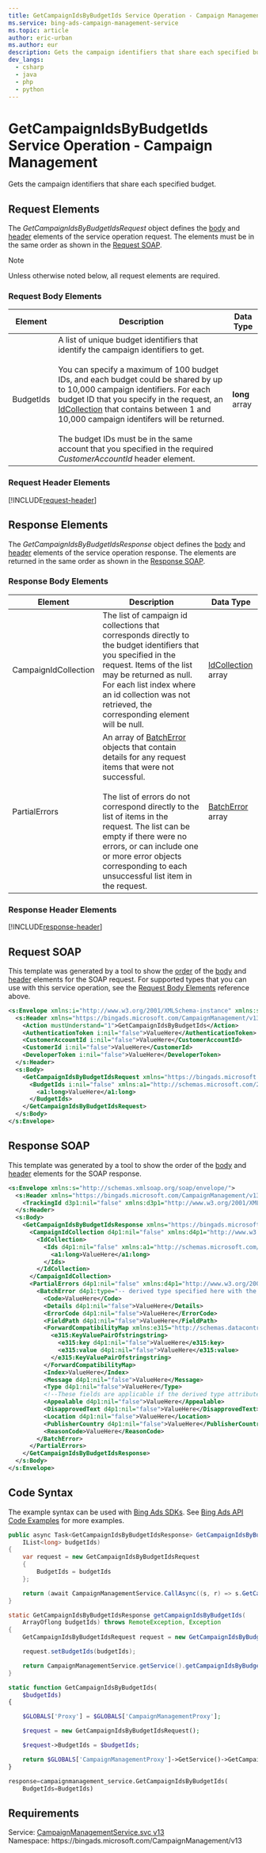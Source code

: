 ```yaml
---
title: GetCampaignIdsByBudgetIds Service Operation - Campaign Management
ms.service: bing-ads-campaign-management-service
ms.topic: article
author: eric-urban
ms.author: eur
description: Gets the campaign identifiers that share each specified budget.
dev_langs: 
  - csharp
  - java
  - php
  - python
---
```

# GetCampaignIdsByBudgetIds Service Operation - Campaign Management
Gets the campaign identifiers that share each specified budget.

## <a name="request"></a>Request Elements
The *GetCampaignIdsByBudgetIdsRequest* object defines the [body](#request-body) and [header](#request-header) elements of the service operation request. The elements must be in the same order as shown in the [Request SOAP](#request-soap). 

> [!NOTE]
> Unless otherwise noted below, all request elements are required.

### <a name="request-body"></a>Request Body Elements

|Element|Description|Data Type|
|-----------|---------------|-------------|
|<a name="budgetids"></a>BudgetIds|A list of unique budget identifiers that identify the campaign identifiers to get.<br/><br/>You can specify a maximum of 100 budget IDs, and each budget could be shared by up to 10,000 campaign identifiers. For each budget ID that you specify in the request, an [IdCollection](idcollection.md) that contains between 1 and 10,000 campaign identifers will be returned.<br/><br/>The budget IDs must be in the same account that you specified in the required *CustomerAccountId* header element.|**long** array|

### <a name="request-header"></a>Request Header Elements
[!INCLUDE[request-header](./includes/request-header.md)]

## <a name="response"></a>Response Elements
The *GetCampaignIdsByBudgetIdsResponse* object defines the [body](#response-body) and [header](#response-header) elements of the service operation response. The elements are returned in the same order as shown in the [Response SOAP](#response-soap).

### <a name="response-body"></a>Response Body Elements

|Element|Description|Data Type|
|-----------|---------------|-------------|
|<a name="campaignidcollection"></a>CampaignIdCollection|The list of campaign id collections that corresponds directly to the budget identifiers that you specified in the request. Items of the list may be returned as null. For each list index where an id collection was not retrieved, the corresponding element will be null.|[IdCollection](idcollection.md) array|
|<a name="partialerrors"></a>PartialErrors|An array of [BatchError](batcherror.md) objects that contain details for any request items that were not successful.<br/><br/>The list of errors do not correspond directly to the list of items in the request. The list can be empty if there were no errors, or can include one or more error objects corresponding to each unsuccessful list item in the request.|[BatchError](batcherror.md) array|

### <a name="response-header"></a>Response Header Elements
[!INCLUDE[response-header](./includes/response-header.md)]

## <a name="request-soap"></a>Request SOAP
This template was generated by a tool to show the [order](../guides/services-protocol.md#element-order) of the [body](#request-body) and [header](#request-header) elements for the SOAP request. For supported types that you can use with this service operation, see the [Request Body Elements](#request-body) reference above.

```xml
<s:Envelope xmlns:i="http://www.w3.org/2001/XMLSchema-instance" xmlns:s="http://schemas.xmlsoap.org/soap/envelope/">
  <s:Header xmlns="https://bingads.microsoft.com/CampaignManagement/v13">
    <Action mustUnderstand="1">GetCampaignIdsByBudgetIds</Action>
    <AuthenticationToken i:nil="false">ValueHere</AuthenticationToken>
    <CustomerAccountId i:nil="false">ValueHere</CustomerAccountId>
    <CustomerId i:nil="false">ValueHere</CustomerId>
    <DeveloperToken i:nil="false">ValueHere</DeveloperToken>
  </s:Header>
  <s:Body>
    <GetCampaignIdsByBudgetIdsRequest xmlns="https://bingads.microsoft.com/CampaignManagement/v13">
      <BudgetIds i:nil="false" xmlns:a1="http://schemas.microsoft.com/2003/10/Serialization/Arrays">
        <a1:long>ValueHere</a1:long>
      </BudgetIds>
    </GetCampaignIdsByBudgetIdsRequest>
  </s:Body>
</s:Envelope>
```

## <a name="response-soap"></a>Response SOAP
This template was generated by a tool to show the order of the [body](#response-body) and [header](#response-header) elements for the SOAP response.

```xml
<s:Envelope xmlns:s="http://schemas.xmlsoap.org/soap/envelope/">
  <s:Header xmlns="https://bingads.microsoft.com/CampaignManagement/v13">
    <TrackingId d3p1:nil="false" xmlns:d3p1="http://www.w3.org/2001/XMLSchema-instance">ValueHere</TrackingId>
  </s:Header>
  <s:Body>
    <GetCampaignIdsByBudgetIdsResponse xmlns="https://bingads.microsoft.com/CampaignManagement/v13">
      <CampaignIdCollection d4p1:nil="false" xmlns:d4p1="http://www.w3.org/2001/XMLSchema-instance">
        <IdCollection>
          <Ids d4p1:nil="false" xmlns:a1="http://schemas.microsoft.com/2003/10/Serialization/Arrays">
            <a1:long>ValueHere</a1:long>
          </Ids>
        </IdCollection>
      </CampaignIdCollection>
      <PartialErrors d4p1:nil="false" xmlns:d4p1="http://www.w3.org/2001/XMLSchema-instance">
        <BatchError d4p1:type="-- derived type specified here with the appropriate prefix --">
          <Code>ValueHere</Code>
          <Details d4p1:nil="false">ValueHere</Details>
          <ErrorCode d4p1:nil="false">ValueHere</ErrorCode>
          <FieldPath d4p1:nil="false">ValueHere</FieldPath>
          <ForwardCompatibilityMap xmlns:e315="http://schemas.datacontract.org/2004/07/System.Collections.Generic" d4p1:nil="false">
            <e315:KeyValuePairOfstringstring>
              <e315:key d4p1:nil="false">ValueHere</e315:key>
              <e315:value d4p1:nil="false">ValueHere</e315:value>
            </e315:KeyValuePairOfstringstring>
          </ForwardCompatibilityMap>
          <Index>ValueHere</Index>
          <Message d4p1:nil="false">ValueHere</Message>
          <Type d4p1:nil="false">ValueHere</Type>
          <!--These fields are applicable if the derived type attribute is set to EditorialError-->
          <Appealable d4p1:nil="false">ValueHere</Appealable>
          <DisapprovedText d4p1:nil="false">ValueHere</DisapprovedText>
          <Location d4p1:nil="false">ValueHere</Location>
          <PublisherCountry d4p1:nil="false">ValueHere</PublisherCountry>
          <ReasonCode>ValueHere</ReasonCode>
        </BatchError>
      </PartialErrors>
    </GetCampaignIdsByBudgetIdsResponse>
  </s:Body>
</s:Envelope>
```

## <a name="example"></a>Code Syntax
The example syntax can be used with [Bing Ads SDKs](../guides/client-libraries.md). See [Bing Ads API Code Examples](../guides/code-examples.md) for more examples.
```csharp
public async Task<GetCampaignIdsByBudgetIdsResponse> GetCampaignIdsByBudgetIdsAsync(
	IList<long> budgetIds)
{
	var request = new GetCampaignIdsByBudgetIdsRequest
	{
		BudgetIds = budgetIds
	};

	return (await CampaignManagementService.CallAsync((s, r) => s.GetCampaignIdsByBudgetIdsAsync(r), request));
}
```
```java
static GetCampaignIdsByBudgetIdsResponse getCampaignIdsByBudgetIds(
	ArrayOflong budgetIds) throws RemoteException, Exception
{
	GetCampaignIdsByBudgetIdsRequest request = new GetCampaignIdsByBudgetIdsRequest();

	request.setBudgetIds(budgetIds);

	return CampaignManagementService.getService().getCampaignIdsByBudgetIds(request);
}
```
```php
static function GetCampaignIdsByBudgetIds(
	$budgetIds)
{

	$GLOBALS['Proxy'] = $GLOBALS['CampaignManagementProxy'];

	$request = new GetCampaignIdsByBudgetIdsRequest();

	$request->BudgetIds = $budgetIds;

	return $GLOBALS['CampaignManagementProxy']->GetService()->GetCampaignIdsByBudgetIds($request);
}
```
```python
response=campaignmanagement_service.GetCampaignIdsByBudgetIds(
	BudgetIds=BudgetIds)
```

## Requirements
Service: [CampaignManagementService.svc v13](https://campaign.api.bingads.microsoft.com/Api/Advertiser/CampaignManagement/v13/CampaignManagementService.svc)  
Namespace: https\://bingads.microsoft.com/CampaignManagement/v13  

